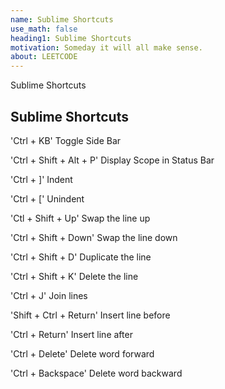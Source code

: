 ```yaml
---
name: Sublime Shortcuts
use_math: false
heading1: Sublime Shortcuts
motivation: Someday it will all make sense.
about: LEETCODE
---
```


Sublime Shortcuts

## Sublime Shortcuts

'Ctrl + KB'    Toggle Side Bar

'Ctrl + Shift + Alt + P'    Display Scope in Status Bar

'Ctrl + ]'    Indent

'Ctrl + ['    Unindent

'Ctl + Shift + Up'    Swap the line up

'Ctrl + Shift + Down'    Swap the line down

'Ctrl + Shift + D'    Duplicate the line

'Ctrl + Shift + K'    Delete the line

'Ctrl + J'    Join lines

'Shift + Ctrl + Return'    Insert line before

'Ctrl + Return'    Insert line after

'Ctrl + Delete'    Delete word forward

'Ctrl + Backspace'    Delete word backward